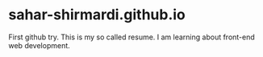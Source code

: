 # sahar-shirmardi.github.io

First github try.
This is my so called resume.
I am learning about front-end web development.
